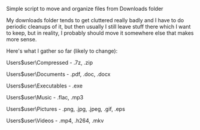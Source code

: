 Simple script to move and organize files from Downloads folder

My downloads folder tends to get cluttered really badly and I have to do periodic cleanups of it,
but then usually I still leave stuff there which I want to keep, but in reality, I probably should
move it somewhere else that makes more sense.

Here's what I gather so far (likely to change):

Users\$user\Compressed
	- .7z, .zip

Users\$user\Documents
	- .pdf, .doc, .docx
	
Users\$user\Executables
	- .exe
	
Users\$user\Music
	- .flac, .mp3
	
Users\$user\Pictures
	- .png, .jpg, .jpeg, .gif, .eps
	
Users\$user\Videos
	- .mp4, .h264, .mkv